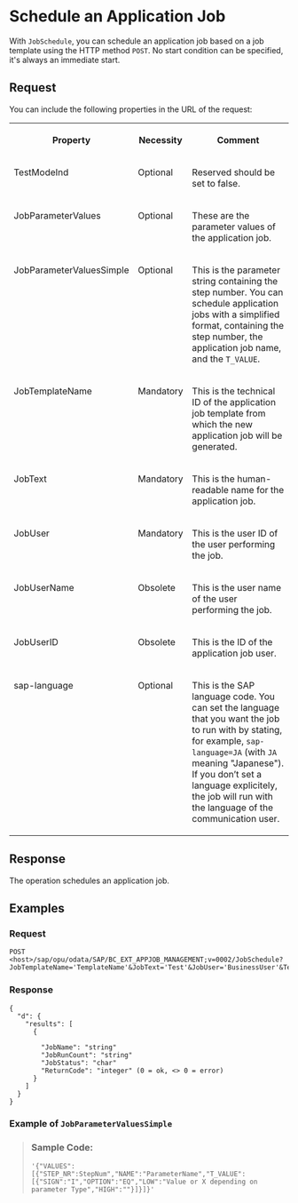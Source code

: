 <!-- loiof2a48b0f4e774562a2ec6a3964a9c7e5 -->

# Schedule an Application Job

With `JobSchedule`, you can schedule an application job based on a job template using the HTTP method `POST`. No start condition can be specified, it's always an immediate start.



<a name="loiof2a48b0f4e774562a2ec6a3964a9c7e5__section_jzq_tvt_zhb"/>

## Request

You can include the following properties in the URL of the request:


<table>
<tr>
<th valign="top">

Property

</th>
<th valign="top">

Necessity

</th>
<th valign="top">

Comment

</th>
</tr>
<tr>
<td valign="top">

TestModeInd

</td>
<td valign="top">

Optional

</td>
<td valign="top">

Reserved should be set to false.

</td>
</tr>
<tr>
<td valign="top">

JobParameterValues

</td>
<td valign="top">

Optional

</td>
<td valign="top">

These are the parameter values of the application job.

</td>
</tr>
<tr>
<td valign="top">

JobParameterValuesSimple

</td>
<td valign="top">

Optional

</td>
<td valign="top">

This is the parameter string containing the step number. You can schedule application jobs with a simplified format, containing the step number, the application job name, and the `T_VALUE`.

</td>
</tr>
<tr>
<td valign="top">

JobTemplateName

</td>
<td valign="top">

Mandatory

</td>
<td valign="top">

This is the technical ID of the application job template from which the new application job will be generated.

</td>
</tr>
<tr>
<td valign="top">

JobText

</td>
<td valign="top">

Mandatory

</td>
<td valign="top">

This is the human-readable name for the application job.

</td>
</tr>
<tr>
<td valign="top">

JobUser

</td>
<td valign="top">

Mandatory

</td>
<td valign="top">

This is the user ID of the user performing the job.

</td>
</tr>
<tr>
<td valign="top">

JobUserName

</td>
<td valign="top">

Obsolete

</td>
<td valign="top">

This is the user name of the user performing the job.

</td>
</tr>
<tr>
<td valign="top">

JobUserID

</td>
<td valign="top">

Obsolete

</td>
<td valign="top">

This is the ID of the application job user.

</td>
</tr>
<tr>
<td valign="top">

sap-language

</td>
<td valign="top">

Optional

</td>
<td valign="top">

This is the SAP language code. You can set the language that you want the job to run with by stating, for example, `sap-language=JA` \(with `JA` meaning "Japanese"\). If you don’t set a language explicitely, the job will run with the language of the communication user.

</td>
</tr>
</table>



<a name="loiof2a48b0f4e774562a2ec6a3964a9c7e5__section_ztj_5wt_zhb"/>

## Response

The operation schedules an application job.



<a name="loiof2a48b0f4e774562a2ec6a3964a9c7e5__section_mwv_vwt_zhb"/>

## Examples



### Request

```
POST <host>/sap/opu/odata/SAP/BC_EXT_APPJOB_MANAGEMENT;v=0002/JobSchedule?JobTemplateName='TemplateName'&JobText='Test'&JobUser='BusinessUser'&TestModeInd=false&JobParameterValues=''
```



### Response

```
{
  "d": {
    "results": [
      {

        "JobName": "string"
        "JobRunCount": "string"
        "JobStatus": "char"
        "ReturnCode": "integer" (0 = ok, <> 0 = error)
      }
    ]
  }
}

```



### Example of `JobParameterValuesSimple`

> ### Sample Code:  
> ```
> '{"VALUES":[{"STEP_NR":StepNum","NAME":"ParameterName","T_VALUE":[{"SIGN":"I","OPTION":"EQ","LOW":"Value or X depending on parameter Type","HIGH":""}]}]}'
> ```

